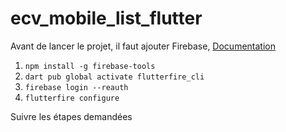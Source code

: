 # ecv_mobile_list_flutter

Avant de lancer le projet, il faut ajouter Firebase, [Documentation](https://firebase.flutter.dev/docs/overview/#using-the-flutterfire-cli)

1. `npm install -g firebase-tools`
2. `dart pub global activate flutterfire_cli`
3. `firebase login --reauth`
4. `flutterfire configure`

Suivre les étapes demandées
